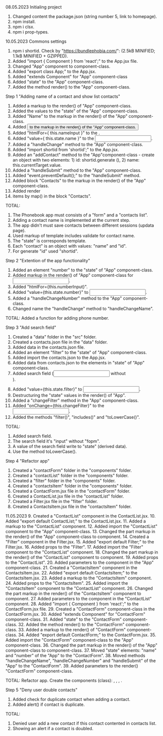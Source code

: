08.05.2023
Initialing project
1. Changed content the package.json (string number 5, link to homepage).
2. npm install.
3. npm i clsx.
4. npm i prop-types.

10.05.2023
Commons settings
1. npm i shortid. Check by "https://bundlephobia.com/": (2.5kB MINIFIED; 1.1kB MINIFIED + GZIPPED).
2. Added "import { Component } from 'react';" to the App.jsx file.
3. Changed "App" component to component-class.
4. Added "export class App;" to the App.jsx.
5. Added "extends Component" for "App" component-class
6. Added "state" to the "App" component-class.
7. Added the method render() to the "App" component-class.

Step 1 "Adding name of a contact and show list contacts"
1. Added a markup to the render() of "App" component-class.
2. Added the values to the "state" of the "App" component-class.
3. Added <label> "Name" to the markup in the render() of the "App" component-class.
4. Added <button type="submit"> to the markup in the render() of the "App" component-class.
5. Added "htmlFor={ this.nameInput }" to the <label>.
6. Added "value={ this.state.name }" to the <input>.
7. Added a "handleChange" method to the "App" component-class.
8. Added "import shortid from 'shortid';" to the App.jsx.
9. Added an "addContact" method to the "App"component-class - create an object with two elements: 1) id: shortid.generate
   (), 2) name: this.currentTarget.value.
10. Added a "handleSubmit" method to the "App" component-class.
11. Added "event.preventDefault();" to the "handleSubmit" method.
12. Added block "Contacts" to the markup in the render() of the "App" component-class.
13. Added render <li> items by map() in the block "Contacts".

TOTAL:
1. The Phonebook app must consists of a "form" and a "contacts list".
2. Adding a contact name is implemented at the current step.
3. The app didn't must save contacts between different sessions (updata page).
4. Used markup of template includes validate for contact name.
5. The "state" is corresponds template.
6. Each "contact" is an object with values: "name" and "id".
7. For generate "id" used "shortid".

Step 2 "Extention of the app functionality"
1. Added an element "number" to the "state" of "App" component-class.
2. Added markup in the render() of "App" component-class for <input type="tel">.
3. Added "htmlFor={this.numberInput}".
4. Added "value={this.state.number}" to <input>.
5. Added a "handleChangeNumber" method to the "App" component-class.
6. Changed name the "handleChange" method to "handleChangeName".

TOTAL: Added a function for adding phone number.

Step 3 "Add search field"
1. Created a "data" folder in the "src" folder.
2. Created a contacts.json file in the "data" folder.
3. Added data in the contacts.json file.
4. Added an element "filter" to the "state" of "App" component-class.
5. Added import the contacts.json to the App.jsx.
6. Added data from contacts.json to the elements in "state" of "App" component-class.
7. Added search field (<input/> without <form>).
8. Added "value={this.state.filter}" to <input>.
9. Destructuring the "state" values in the render() of "App".
10. Added a "changeFilter" method in the "App" component-class.
11. Added "onChange={this.changeFilter}" to the <input>.
12. Added the methods "filter()", "includes()" and "toLowerCase()".

TOTAL:
1. Added search field.
2. The search field it's "input" without "fopm".
3. A value of the search field write to "state" (derived data).
4. Use the method toLowerCase().

Step 4 "Refactor app"
1. Created a "contactForm" folder in the "components" folder.
2. Created a "contactList" folder in the "components" folder.
3. Created a "filter" folder in the "components" folder.
4. Created a "contactsItem" folder in the "components" folder.
5. Created a ContactForm.jsx file in the "contactForm" folder.
6. Created a ContactList.jsx file in the "contactList" folder.
7. Created a Filter.jsx file in the "filter" folder.
8. Created a ContactsItem.jsx file in the "contactsItem" folder.

11.05.2023
9. Created a "ContactList" component in the ContactList.jsx.
10. Added "export default ContactList;" to the ContactList.jsx.
11. Added a markup to the "ContactList" component.
12. Added import the "ContactList" component to the "App" component-class.
13. Changed the part markup in the render() of the "App" component-class to <ContactList> component.
14. Created a "Filter" component in the Filter.jsx.
15. Added "export default Filter;" to the Filter.jsx.
16. Added props to the "Filter".
17. Added import the "Filter" component to the "ContactList" component.
18. Changed the part markup in the render() of the "ContactList" component to <Filter> component.
19. Added props to the "ContactList".
20. Added parameters to the <ContactList> component in the "App" component-class.
21. Created a "ContactsItem" component in the ContactsItem.jsx.
22. Added "export default ContactsItem;" to the ContactsItem.jsx.
23. Added a markup to the "ContactsItem" component.
24. Added props to the "ContactsItem".
25. Added import the "ContactsItem" component to the "ContactList" component.
26. Changed the part markup in the render() of the "ContactsItem" component to <ContactList> component.
27. Added parameters to the <ContactsItem> component in the "ContactList" component.
28. Added "import { Component } from 'react';" to the ContactForm.jsx file.
29. Created a "ContactForm" component-class in the ContactForm.jsx.
30. Added "extends Component" for "ContactForm" component-class.
31. Added "state" to the "ContactForm" component-class.
32. Added the method render() to the "ContactForm" component-class.
33. Added a markup to the render() of "ContactForm" component-class.
34. Added "export default ContactForm;" to the ContactForm.jsx.
35. Added import the "ContactForm" component-class to the "App" component-class.
36. Changed the part markup in the render() of the "App" component-class to <ContactForm> component-class.
37. Moved "state" elements: "name" and "number" of the "App" to the "ContactForm".
38. Moved methods "handleChangeName", "handleChangeNumber" and "handleSubmit" of the "App" to the "ContactForm".
39. Added parameters to the render() "ContactForm" component-class.

TOTAL: Refactor app. Create the components (class): <ContactList>, <Filter>, <ContactForm>, <ContactsItem>.

Step 5 "Deny user double contacts"
1. Added check for duplicate contact when adding a contact.
2. Added alert() if contact is duplicate.

TOTAL:
1. Denied user add a new contact if this contact contented in contacts list.
2. Showing an alert if a contact is doubled.